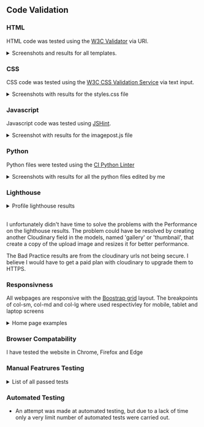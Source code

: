 ## Code Validation

### HTML

HTML code was tested using the [W3C Validator](https://validator.w3.org/) via URI.

<details>
<summary>Screenshots and results for all templates.</summary>
<br>

**HOME**

![No Errors or Warnings to show](documentation/html-home.png)

**IMAGE POST**

![No Errors or Warnings to show](documentation/html-imagepost.png)

**PROFILE**

![No Errors or Warnings to show](documentation/html-profile.png)

**PROFILE POSTS**

![No Errors or Warnings to show](documentation/html-profileposts.png)

**DRAFT POSTS**

![No Errors or Warnings to show](documentation/html-draftposts.png)

**TAGS LIST**

![No Errors or Warnings to show](documentation/html-tagslist.png)

**TAG POSTS**

![No Errors or Warnings to show](documentation/html-tagposts.png)

**UPLOAD IMAGE**

![No Errors or Warnings to show](documentation/html-upload.png)

**NOTIFICATIONS**

![No Errors or Warnings to show](documentation/html-notifications.png)

**REGISTER**

![No Errors or Warnings to show](documentation/html-signup.png)

**LOGIN**

![No Errors or Warnings to show](documentation/html-login.png)

**LOGOUT**

![No Errors or Warnings to show](documentation/html-logout.png)

**ABOUT**

![No Errors or Warnings to show](documentation/html-about.png)

**CONTACT**

![No Errors or Warnings to show](documentation/html-contact.png)

</details>

### CSS

CSS code was tested using the [W3C CSS Validation Service](https://jigsaw.w3.org/css-validator/) via text input. 

<details>

<summary>Screenshots with results for the styles.css file</summary>

![No Error Found](documentation/css-valid.png)

![Valid CSS information](documentation/css-info.png)

</details>

### Javascript

Javascript code was tested using [JSHint](https://jshint.com/).

<details>

<summary>Screenshot with results for the imagepost.js file</summary>

![JSHint feedback](documentation/js-script.png)

the undefined variable of 'bootstrap' is caused by cross referencing scripts

</details>

### Python

Python files were tested using the [CI Python Linter](https://pep8ci.herokuapp.com/)

<details>

<summary>Screenshots with results for all the python files edited by me</summary>

<br>

**About**

- Admin

![about/admin.py results](documentation/python-about-admin.png)

- Models

![about/models.py results](documentation/python-about-models.png)

- URLs

![about/urls.py results](documentation/python-about-urls.png)

- Views

![about/views.py results](documentation/python-about-views.png)

<br>

**CONTACT**

- Admin

![contact/admin.py results](documentation/python-contact-admin.png)

- Forms

![contact/forms.py results](documentation/python-contact-forms.png)

- Models

![contact/models.py results](documentation/python-contact-models.png)

- URLs

![contact/urls.py results](documentation/python-contact-urls.png)

- Views

![contact/views.py results](documentation/python-contact-views.png)

<br>

**MAIN**

- Admin

![main/admin.py results](documentation/python-main-admin.png)

- Context Processor

![main/context_processor.py results](documentation/python-main-context.png)

- Forms

![main/forms.py results](documentation/python-main-forms.png)

- Models

![main/models.py results](documentation/python-main-models.png)

- Test Forms

![main/test_forms.py results](documentation/python-main-testforms.png)

- Test Views

![main/test_views.py results](documentation/python-main-testviews.png)

- URLs

![main/urls.py results](documentation/python-main-urls.png)

- Views

![main/views.py results](documentation/python-main-views.png)

<br>

</details>

### Lighthouse

<details>
<summary>Profile lighthouse results</summary>

![Profile page lighthouse score](documentation/lighthouse-profile.png)

</details>

<br>

I unfortunately didn't have time to solve the problems with the Performance on the lighthouse results. The problem could have be resolved by creating another Cloudinary field in the models, named 'gallery' or 'thumbnail', that create a copy of the upload image and resizes it for better performance.

The Bad Practice results are from the cloudinary urls not being secure. I believe I would have to get a paid plan with cloudinary to upgrade them to HTTPS.

### Responsivness

All webpages are responsive with the [Boostrap grid](https://getbootstrap.com/docs/5.3/layout/grid/) layout. The breakpoints of col-sm, col-md and col-lg where used respectivley for mobile, tablet and laptop screens

<details>

<summary>Home page examples</summary>

**HOME**

![responsive laptop page](documentation/responsive-laptop.png)

**TABLET**

![responsive tablet page](documentation/responsive-tablet.png)

**MOBILE**

![responsive mobile page](documentation/responsive-mobile.png)

</details>

### Browser Compatability

I have tested the website in Chrome, Firefox and Edge

### Manual Featrures Testing

<details>

<summary>List of all passed tests</summary>

**NAVBAR**

- Navigates to:

  - Home page when logo is clicked
  - Tags page when 'Tags' is clicked
  - Sign up page when 'Register' is clicked
  - Login page when 'Login is clicked
  - Logout page when 'Logout' is clicked
  - Upload page when 'Upload Image' is clicked
  - Notifiactions page when bell icon is clicked
  - Profile page when profile image icon is clicked
  - Search page when 'Search' button is clicked

- On mobile and tablet, opens as dropdown menu when burger button is clicked
- Displays different links based upon user authenticated status

**FOOTER**

- Navigates to:

  - About page when 'About' is clicked
  - Contact page when 'Contact' is clicked

**HOME**

- Displays only approved image posts
- Page navbar available when there are greater than 6 images
- Navigates to selected page when clicked
![Pagination page navbar](documentation/test-page-navbar.png)
- Navigate to specific imagepost when image is clicked

**REGISTER**

- Displays account/signup.html with form
- Click link to 'sign in' navigates to login page
- Successful form submission redirects to home page with alert "Successfully signed in as username."

**LOGIN**

- Displays account/login.html with form
- Click link to 'sign up' navigates to register page
- Successful form submission redirects to home page with alert "Successfully signed in as username."

**LOGOUT**

- Displays account/logout.html
- Click on 'Sign Out' button redirects to home page with alert "You have signed out." 

**IMAGEPOST**

- Displays image card with:

  - Image
  - Working link to uploader's profile
  - Title
  - Thumbs up/down icon if liked/not liked
  - Message
  - Tags
  - Created on
  - Update and Delete button

- Click on image toggles fullscreen image modal
- Click on modal image exits modal
- Click on image thumbs up redirects to page with alert 'Added like to image.'
- Click on image thumbs down redirects to page with alert 'Removed like from image'.
- Click on on thumb icon while not logged in triggers alert 'You must be logged in to like.'
- Click on tag name navigates to related Tag Posts
- Click on Update button navigates to upload page with fields filled in with imagepost instance.
- Click on Delete button launces Delete model
- Click on Delete button in model triggers 'delete_post' and redircts
 to home with alert 'Image deleted!
- Comments displayed with:

  - Working link to author's profile
  - Created on
  - Message
  - Faded and 'This comment is awaiting approval' if draft and request.user is comment.author
  - Edit and Delete buttons if request.user is comment.author

- Click on edit button fill in 'body' field in 'Leave a comment section' and changes button to 'update' in form
- Click on 'Delete' launches Delete Modal with specfic text.
- Click on Delete in the Modal redirects to page with alert 'Comment deleted!'

- Filling in the 'body' of ImageCommentForm and clicking 'Submit' redirects to page with alert 'Comment submitted and awaiting approval'

**TAGS**

- Displays all tags
- Navigates to specific tag when specific tag is clicked

**TAG POSTS**

- Displays all approved images with requested tag
- Displays card with 'No approved images with Tag' when no approved images yet with tag
- Navigate to specific imagepost when image is clicked

**UPLOAD/EDIT IMAGE**

- Displays uploadimage.html with upload_image_form
- Successful form submission redirects to home with alert 'Your Image is awaiting approval'
- If name exists triggers alert 'Name already exists. Please choose an unique name.'
- If not valid image file triggers alert 'Not a valid image file!'
- If image is larger than 20mb triggers alert 'Image file to large!'

**PROFILE**

- Displays profile card with:

  - Profile image
  - Profile username
  - Profile bio
  - Joined date
  - Last login
  - If request.user is profile.user, Edit Profile button

- Click on Edit Profile button launches Profile Update Modal with profile form
- Run same image checks as for EDIT IMAGE
- Successful form submission redirects with alert 'Your Profile Has Been Updated'
- Displays list of approved profile image posts with links to specific image on click
- If request.user is profile.user, displays list of draft profile image posts with links to specific image on click
- If either list has 6 or more images, has link to respective profile posts and profile draft list views with 'Show all' link

**PROFILE IMAGE POSTS**

- Displays paginated list of approved image posts filtered by profile
- Click on image navigates to related image post

**PROFILE DRAFT POSTS**

- Displays paginated list of draft image posts filtered by profile
- Click on image navigates to related image post
- If request.user is not related profile.user to these drafts, raises 403 error.

**NOTIFICATIONS**

- Displays read and unread notifications
- Unread notifications have 'Mark as read' button
- Click on button redirects with alert 'Notification marked as read.'

**SEARCH**

- Displays heading with 'You searched for "searched input"
- Displays image posts related the searched input
- Click on image navigates to related image post
- Empty search displays heading 'No search entered!'
- If no image posts related to searched, displays card with 'No results for "searched"'

**ABOUT**

- Displays About Model rendered to about.html

**CONTACT**

- Displays both ContactInfo Model and ContactForm rendered to contact.html
- Successful form completion redirects with alert "Message sent! We'll get back to you ASAP."

**ADMIN**

- Displays all Models
- Full CRUD functionality over all models

**403, 404 & 500 ERRORS**

- Custom 403.html displays for unauthorised access to profile draft posts
- Custom 404.html displays for not found images, profile and tags
- Custom 500.html displays for server errors

</details>

### Automated Testing

- An attempt was made at automated testing, but due to a lack of time only a very limit number of automated tests were carried out.